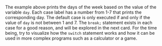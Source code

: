 The example above prints the days of the week based on the value of the variable `day`. Each case label has a number from 1-7 that prints the corresponding day. The default case is only executed if and only if the value of `day` is not between 1 and 7. The `break;` statement exists in each case for a good reason, and will be explored in the next card. For the time being, try to visualize how the `switch` statement works and how it can be used in more complex programs such as a calculator or a game.